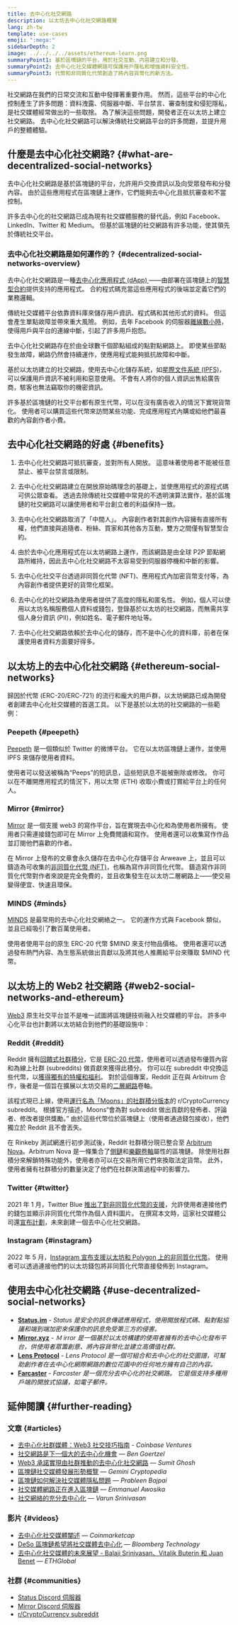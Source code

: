 ```yaml
---
title: 去中心化社交網路
description: 以太坊去中心化社交網路概覽
lang: zh-tw
template: use-cases
emoji: ":mega:"
sidebarDepth: 2
image: ../../../../assets/ethereum-learn.png
summaryPoint1: 基於區塊鏈的平台，用於社交互動、内容建立和分發。
summaryPoint2: 去中心化社交媒體網路可保護用戶隱私和增強資料安全性。
summaryPoint3: 代幣和非同質化代幣創造了將內容貨幣化的新方法。
---
```


社交網路在我們的日常交流和互動中發揮著重要作用。 然而，這些平台的中心化控制產生了許多問題：資料洩露、伺服器中斷、平台禁言、審查制度和侵犯隱私，是社交媒體經常做出的一些取捨。 為了解決這些問題，開發者正在以太坊上建立社交網路。 去中心化社交網路可以解決傳統社交網路平台的許多問題，並提升用戶的整體體驗。

## 什麼是去中心化社交網路? {#what-are-decentralized-social-networks}

去中心化社交網路是基於區塊鏈的平台，允許用戶交換資訊以及向受眾發布和分發內容。 由於這些應用程式在區塊鏈上運作，它們能夠去中心化且抵抗審查和不當控制。

許多去中心化的社交網路已成為現有社交媒體服務的替代品，例如 Facebook、LinkedIn、Twitter 和 Medium。 但基於區塊鏈的社交網路有許多功能，使其領先於傳統社交平台。

### 去中心化社交網路是如何運作的？ {#decentralized-social-networks-overview}

去中心化社交網路是一種[去中心化應用程式 (dApp) ](/dapps/)——由部署在區塊鏈上的[智慧型合約](/developers/docs/smart-contracts/)提供支持的應用程式。 合約程式碼充當這些應用程式的後端並定義它們的業務邏輯。

傳統社交媒體平台依靠資料庫來儲存用戶資訊、程式碼和其他形式的資料。 但這會產生單點故障並帶來重大風險。 例如，去年 Facebook 的伺服器[離線數小時](https://www.npr.org/2021/10/05/1043211171/facebook-instagram-whatsapp-outage-business-impact)，使得用戶與平台的連線中斷，引起了許多用戶抱怨。

去中心化社交網路存在於由全球數千個節點組成的點對點網路上。 即使某些節點發生故障，網路仍然會持續運作，使應用程式能夠抵抗故障和中斷。

基於以太坊建立的社交網路，使用去中心化儲存系統，如[星際文件系統 (IPFS)](https://ipfs.io/)，可以保護用戶資訊不被利用和惡意使用。 不會有人將你的個人資訊出售給廣告商，駭客也無法竊取你的機密資訊。

許多基於區塊鏈的社交平台都有原生代幣，可以在沒有廣告收入的情況下實現貨幣化。 使用者可以購買這些代幣來訪問某些功能、完成應用程式內購或給他們最喜歡的內容創作者小費。

## 去中心化社交網路的好處 {#benefits}

1. 去中心化社交網路可抵抗審查，並對所有人開放。 這意味著使用者不能被任意禁止、被平台禁言或限制。

2. 去中心化社交網路建立在開放原始碼理念的基礎上，並使應用程式的源程式碼可供公眾查看。 透過去除傳統社交媒體中常見的不透明演算法實作，基於區塊鏈的社交網路可以讓使用者和平台創立者的利益保持一致。

3. 去中心化社交網路取消了「中間人」。 內容創作者對其創作內容擁有直接所有權，他們直接與追隨者、粉絲、買家和其他各方互動，雙方之間僅有智慧型合約。

4. 由於去中心化應用程式在以太坊網路上運作，而該網路是由全球 P2P 節點網路所維持，因此去中心化社交網路不太容易受到伺服器停機和中斷的影響。

5. 去中心化社交平台透過非同質化代幣 (NFT)、應用程式內加密貨幣支付等，為內容創作者提供更好的貨幣化框架。

6. 去中心化的社交網路為使用者提供了高度的隱私和匿名性。 例如，個人可以使用以太坊名稱服務個人資料或錢包，登錄基於以太坊的社交網路，而無需共享個人身分資訊 (PII)，例如姓名、電子郵件地址等。

7. 去中心化社交網路依賴於去中心化的儲存，而不是中心化的資料庫，前者在保護使用者資料方面要好得多。

## 以太坊上的去中心化社交網路 {#ethereum-social-networks}

歸因於代幣 (ERC-20/ERC-721) 的流行和龐大的用戶群，以太坊網路已成為開發者創建去中心化社交媒體的首選工具。 以下是基於以太坊的社交網路的一些範例：

### Peepeth {#peepeth}

[Peepeth](https://peepeth.com/) 是一個類似於 Twitter 的微博平台。 它在以太坊區塊鏈上運作，並使用 IPFS 來儲存使用者資料。

使用者可以發送被稱為“Peeps”的短訊息，這些短訊息不能被刪除或修改。 你可以在不離開應用程式的情況下，用以太幣 (ETH) 收取小費或打賞給平台上的任何人。

### Mirror {#mirror}

[Mirror](https://mirror.xyz/) 是一個支援 web3 的寫作平台，旨在實現去中心化和為使用者所擁有。 使用者只需連接錢包即可在 Mirror 上免費閲讀和寫作。 使用者還可以收集寫作作品並訂閱他們喜歡的作者。

在 Mirror 上發布的文章會永久儲存在去中心化存儲平台 Arweave 上，並且可以鑄造為可收集的[非同質化代幣 (NFT)](/nft/)，也稱為寫作非同質化代幣。 鑄造寫作非同質化代幣對作者來說是完全免費的，並且收集發生在以太坊二層網路上——使交易變得便宜、快速且環保。

### MINDS {#minds}

[MINDS](https://www.minds.com/) 是最常用的去中心化社交網絡之一。 它的運作方式與 Facebook 類似，並且已經吸引了數百萬使用者。

使用者使用平台的原生 ERC-20 代幣 $MIND 來支付物品價格。 使用者還可以透過發布熱門內容、為生態系統做出貢獻以及將其他人推薦給平台來賺取 $MIND 代幣。

## 以太坊上的 Web2 社交網路 {#web2-social-networks-and-ethereum}

[Web3](/web3/) 原生社交平台並不是唯一試圖將區塊鏈技術融入社交媒體的平台。 許多中心化平台也計劃將以太坊結合到他們的基礎設施中：

### Reddit {#reddit}

Reddit 擁有[回饋式社群積分](https://cointelegraph.com/news/reddit-to-reportedly-tokenize-karma-points-and-onboard-500m-new-users)，它是 [ERC-20 代幣](/developers/docs/standards/tokens/erc-20/)，使用者可以透過發布優質內容和為線上社群 (subreddits) 做貢獻來獲得此積分。 你可以在 subreddit 中兌換這些代幣，以[獲得獨有的特權和福利](https://www.reddit.com/community-points/)。 對於這個專案，Reddit 正在與 Arbitrum 合作，後者是一個旨在擴展以太坊交易的[二層網路](/layer-2/)卷軸。

該程式現已上線，使用[運行名為「Moons」的社群積分版本](https://www.reddit.com/r/CryptoCurrency/wiki/moons_wiki)的 r/CryptoCurrency subreddit。 根據官方描述，Moons“會為對 subreddit 做出貢獻的發佈者、評論者、修改者提供獎勵。” 由於這些代幣位於區塊鏈上（使用者通過錢包接收），他們獨立於 Reddit 且不會丟失。

在 Rinkeby 測試網進行初步測試後，Reddit 社群積分現已整合至 [Arbitrum Nova](https://nova.arbitrum.io/)。Arbitrum Nova 是一條集合了[側鏈](/developers/docs/scaling/sidechains/)和[樂觀卷軸](/developers/docs/scaling/optimistic-rollups/)屬性的區塊鏈。 除使用社群積分來解鎖特殊功能外，使用者亦可以在交易所用它們來換取法定貨幣。 此外，使用者擁有社群積分的數量決定了他們在社群決策過程中的影響力。

### Twitter {#twitter}

2021 年 1 月，Twitter Blue [推出了對非同質化代幣的支援](https://mashable.com/article/twitter-blue-nft-profile-picture)，允許使用者連接他們的錢包並顯示非同質化代幣作為個人資料圖片。 在撰寫本文時，這家社交媒體公司還[宣布計劃](https://www.theverge.com/2021/8/16/22627435/twitter-bluesky-lead-jay-graber-decentralized-social-web)，未來創建一個去中心化社交網路。

### Instagram {#instagram}

2022 年 5 月，[Instagram 宣布支援以太坊和 Polygon 上的非同質化代幣](https://about.instagram.com/blog/announcements/instagram-digital-collectibles)。 使用者可以透過連接他們的以太坊錢包將非同質化代幣直接發佈到 Instagram。

## 使用去中心化社交網路 {#use-decentralized-social-networks}

- **[Status.im](https://status.im/)** - _Status 是安全的訊息傳遞應用程式，使用開放程式碼、點對點協議和端到端加密來保護你的訊息免受第三方的侵害。_
- **[Mirror.xyz](https://mirror.xyz/)** - _Ｍ irror 是一個基於以太坊構建的使用者擁有的去中心化發布平台，供使用者眾籌創意、將內容貨幣化並建立高價值社群。_
- **[Lens Protocol](https://lens.xyz/)** - _Lens Protocol 是一個可組合和去中心化的社交圖譜，可幫助創作者在去中心化網際網路的數位花園中的任何地方擁有自己的內容。_
- **[Farcaster](https://farcaster.xyz/)** - _Farcaster 是一個充分去中心化的社交網路。 它是個支持多種用戶端的開放式協議，如電子郵件。_

## 延伸閱讀 {#further-reading}

### 文章 {#articles}

- [去中心化社群媒體：Web3 社交技巧指南](https://www.coinbase.com/blog/decentralizing-social-media-a-guide-to-the-web3-social-stack) - _Coinbase Ventures_
- [社交網路是下一個大的去中心化機會](https://www.coindesk.com/tech/2021/01/22/social-networks-are-the-next-big-decentralization-opportunity/) — _Ben Goertzel_
- [Web3 承諾實現由社群推動的去中心化社交網路](https://venturebeat.com/2022/02/26/web3-holds-the-promise-of-decentralized-community-powered-social-networks/) — _Sumit Ghosh_
- [區塊鏈社交媒體發展形勢概覽](https://www.gemini.com/cryptopedia/blockchain-social-media-decentralized-social-media) — _Gemini Cryptopedia_
- [區塊鏈如何解決社交媒體隱私問題](https://www.investopedia.com/news/ethereum-blockchain-social-media-privacy-problem-linkedin-indorse/) — _Prableen Bajpai_
- [社交媒體網路正在進入區塊鏈](https://businesstechguides.co/what-are-decentralized-social-networks) — _Emmanuel Awosika_
- [社交網絡的充分去中心化](https://www.varunsrinivasan.com/2022/01/11/sufficient-decentralization-for-social-networks) — _Varun Srinivasan_

### 影片 {#videos}

- [去中心化社交媒體闡述](https://www.youtube.com/watch?v=UdT2lpcGvcQ) — _Coinmarketcap_
- [DeSo 區塊鏈希望將社交媒體去中心化](https://www.youtube.com/watch?v=SG2HUiVp0rE) — _Bloomberg Technology_
- [去中心化社交媒體的未來展望 - Balaji Srinivasan、Vitalik Buterin 和 Juan Benet](https://www.youtube.com/watch?v=DTxE9KV3YrE) — _ETHGlobal_

### 社群 {#communities}

- [Status Discord 伺服器](https://discord.com/invite/3Exux7Y)
- [Mirror Discord 伺服器](https://discord.com/invite/txuCHcE8wV)
- [r/CryptoCurrency subreddit](https://www.reddit.com/r/CryptoCurrency/)
